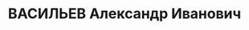 ---
title: ВАСИЛЬЕВ Александр Иванович
description: "Род. в 1898, Горьковский край, г. Горбатов, Россия, русский. Род занятий:\
  \ до ареста наркомлес Грузии. \n  Осужден Тройкой при НКВД ГССР 08.02.1938. Мера\
  \ наказания: расстрел с конфискацией личного имущества. Дата расстрела: 13.02.1938"
---